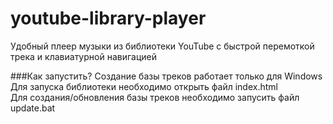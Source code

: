 # youtube-library-player
Удобный плеер музыки из библиотеки YouTube с быстрой перемоткой трека и клавиатурной навигацией

###Как запустить?
Создание базы треков работает только для Windows<br>
Для запуска библиотеки необходимо открыть файл index.html<br>
Для создания/обновления базы треков необходимо запусить файл update.bat